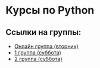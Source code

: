 # Курсы по Python

## Ссылки на группы:

- [Онлайн группа (вторник)](https://github.com/jag-k-stud/Python_Cource_Online/tree/group_online)
- [1 группа (суббота)](https://github.com/jag-k-stud/Python_Cource_Online/tree/group_1)
- [2 группа (суббота)](https://github.com/jag-k-stud/Python_Cource_Online/tree/group_2)
